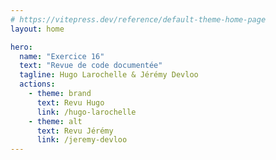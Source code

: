 ```yaml
---
# https://vitepress.dev/reference/default-theme-home-page
layout: home

hero:
  name: "Exercice 16"
  text: "Revue de code documentée"
  tagline: Hugo Larochelle & Jérémy Devloo
  actions:
    - theme: brand
      text: Revu Hugo
      link: /hugo-larochelle
    - theme: alt
      text: Revu Jérémy
      link: /jeremy-devloo
---
```

